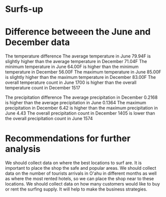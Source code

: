 # Surfs-up
# Difference betweeen the June and December data
  The temperature difference
    The average temperature in June 79.94F is slightly higher than the average temperature in December 71.04F
    The minimum temperature in June 64.00F is higher than the minimum temperature in December 56.00F
    The maximum temperature in June 85.00F is slightly higher than the maximum temperature in December 83.00F 
    The overall temperature count in June 1700 is higher than the overall temperature count in December 1517
    
  The precipitation difference 
    The average precipitation in December 0.2168 is higher than the average precipitation in June 0.1364
    The maximum precipitation in December 6.42 is higher than the maximum precipitation in June 4.43
    The overall precipitation count in December 1405 is lower than the overall precipitation count in June 1574
    
 # Recommendations for further analysis
  We should collect data on where the best locations to surf are. It is important to place the shop the safe and popular areas.
  We should collect data on the number of tourists arrivals in O'ahu in different months as well as where the most rented hotels, so we can place the shop near to these locations.
  We should collect data on how many customers would like to buy or rent the surfing supply. It will help to make the business strategies. 
  
    
  
